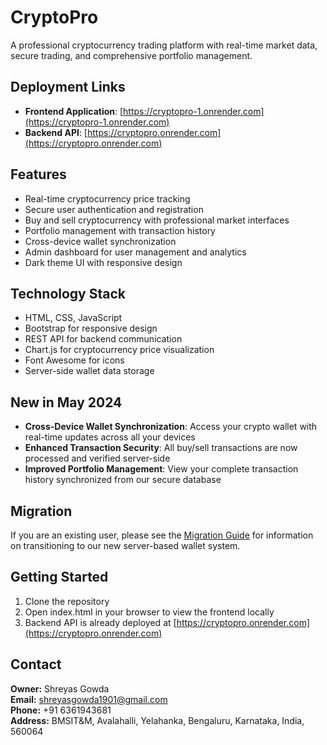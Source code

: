 # CryptoPro

A professional cryptocurrency trading platform with real-time market data, secure trading, and comprehensive portfolio management.

## Deployment Links

- **Frontend Application**: [https://cryptopro-1.onrender.com](https://cryptopro-1.onrender.com)
- **Backend API**: [https://cryptopro.onrender.com](https://cryptopro.onrender.com)

## Features

- Real-time cryptocurrency price tracking
- Secure user authentication and registration
- Buy and sell cryptocurrency with professional market interfaces
- Portfolio management with transaction history
- Cross-device wallet synchronization
- Admin dashboard for user management and analytics
- Dark theme UI with responsive design

## Technology Stack

- HTML, CSS, JavaScript
- Bootstrap for responsive design
- REST API for backend communication
- Chart.js for cryptocurrency price visualization
- Font Awesome for icons
- Server-side wallet data storage

## New in May 2024

- **Cross-Device Wallet Synchronization**: Access your crypto wallet with real-time updates across all your devices
- **Enhanced Transaction Security**: All buy/sell transactions are now processed and verified server-side
- **Improved Portfolio Management**: View your complete transaction history synchronized from our secure database

## Migration

If you are an existing user, please see the [Migration Guide](MIGRATION_GUIDE.md) for information on transitioning to our new server-based wallet system.

## Getting Started

1. Clone the repository
2. Open index.html in your browser to view the frontend locally
3. Backend API is already deployed at [https://cryptopro.onrender.com](https://cryptopro.onrender.com)

## Contact

**Owner:** Shreyas Gowda  
**Email:** shreyasgowda1901@gmail.com  
**Phone:** +91 6361943681  
**Address:** BMSIT&M, Avalahalli, Yelahanka, Bengaluru, Karnataka, India, 560064